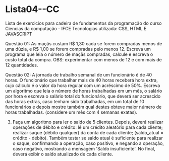 
# Lista04--CC
Lista de exercicios para cadeira de fundamentos da programação do curso Ciencias da computação - IFCE
Tecnologias utilizada: CSS, HTML E JAVASCRIPT

Questão 01: 
As maçãs custam R$ 1,30 cada se forem compradas menos de uma dúzia, e R$ 1,00 se forem
compradas pelo menos 12. Escreva um programa que leia o número de maçãs compradas, calcule e
escreva o custo total da compra. OBS: experimentar com menos de 12 e com mais de 12 quantidades.

Questão 02: 
A jornada de trabalho semanal de um funcionário é de 40 horas. O funcionário que trabalhar mais
de 40 horas receberá hora extra, cujo cálculo é o valor da hora regular com um acréscimo de 50%.
Escreva um algoritmo que leia o número de horas trabalhadas em um mês, o salário por hora e escreva
o salário total do funcionário, que deverá ser acrescido das horas extras, caso tenham sido trabalhadas,
em um total de 10 funcionários e depois mostre também qual destes obteve maior número de horas
trabalhadas. (considere um mês com 4 semanas exatas).


3) Faça um algoritmo para ler o saldo de 5 clientes. Depois, deverá realizar operações de débito e
crédito: lê um crédito aleatório para cada cliente; realizar saque (débito qualquer) da conta de cada
cliente; (saldo_atual = crédito - débito). Também testar se saldo atual é suficiente para realizar o saque,
confirmando a operação, caso positivo, e negando a operação, caso negativo, mostrando a mensagem
'Saldo insuficiente'. No final, deverá exibir o saldo atualizado de cada cliente.
